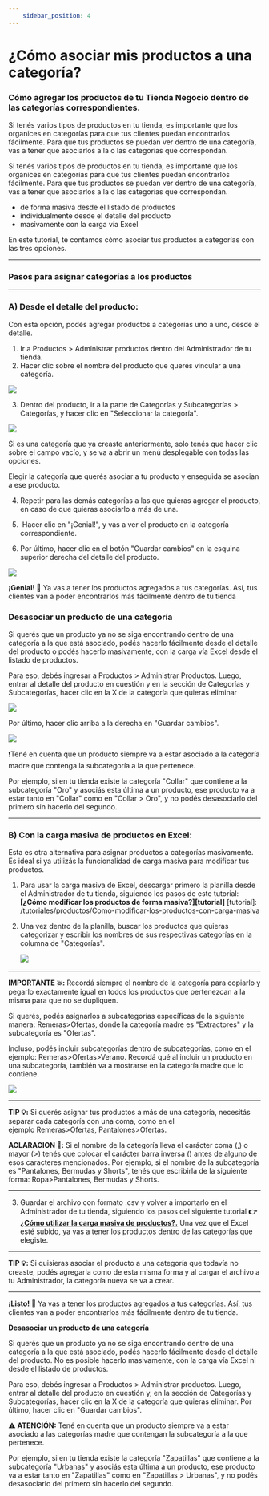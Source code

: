 ```yaml
---
    sidebar_position: 4
---
```

 
# ¿Cómo asociar mis productos a una categoría?

### Cómo agregar los productos de tu Tienda Negocio dentro de las categorías correspondientes.

Si tenés varios tipos de productos en tu tienda, es importante que los organices en categorías para que tus clientes puedan encontrarlos fácilmente. Para que tus productos se puedan ver dentro de una categoría, vas a tener que asociarlos a la o las categorías que correspondan.

Si tenés varios tipos de productos en tu tienda, es importante que los organices en categorías para que tus clientes puedan encontrarlos fácilmente. Para que tus productos se puedan ver dentro de una categoría, vas a tener que asociarlos a la o las categorías que correspondan.
- de forma masiva desde el listado de productos
- individualmente desde el detalle del producto 
- masivamente con la carga vía Excel

En este tutorial, te contamos cómo asociar tus productos a categorías con las tres opciones.

-----------------------------------------------------------------------------------------------------------------------------------------

### Pasos para asignar categorías a los productos

-----------------------------------------------------------------------------------------------------------------------------------------
 ### A) Desde el detalle del producto:
 Con esta opción, podés agregar productos a categorías uno a uno, desde el detalle.
1. Ir a Productos > Administrar productos dentro del Administrador de tu tienda.
2. Hacer clic sobre el nombre del producto que querés vincular a una categoría.

![](/Fotos/Categoria/asociarMisProductosaUnaCategoria/Asignar-Categoria-a-un-producto-1.jpg)

3. Dentro del producto, ir a la parte de Categorías y Subcategorías > Categorías, y hacer clic en "Seleccionar la categoría". 

![](/Fotos/Categoria/asociarMisProductosaUnaCategoria/Asignar-Categoria-a-un-producto-2.jpg)

Si es una categoría que ya creaste anteriormente, solo tenés que hacer clic sobre el campo vacío, y se va a abrir un menú desplegable con todas las opciones.

Elegir la categoría que querés asociar a tu producto y enseguida se asocian a ese producto.

4. Repetir para las demás categorías a las que quieras agregar el producto, en caso de que quieras asociarlo a más de una.

5.  Hacer clic en "¡Genial!", y vas a ver el producto en la categoría correspondiente.

6. Por último, hacer clic en el botón "Guardar cambios" en la esquina superior derecha del detalle del producto.

![](/Fotos/Categoria/asociarMisProductosaUnaCategoria/Asignar-Categoria-a-un-producto-3.jpg)

**¡Genial! 🙌**
Ya vas a tener los productos agregados a tus categorías. Así, tus clientes van a poder encontrarlos más fácilmente dentro de tu tienda

### Desasociar un producto de una categoría
Si querés que un producto ya no se siga encontrando dentro de una categoría a la que está asociado, podés hacerlo fácilmente desde el detalle del producto o podés hacerlo masivamente, con la carga vía Excel desde el listado de productos.

Para eso, debés ingresar a Productos > Administrar Productos. Luego, entrar al detalle del producto en cuestión y en la sección de Categorías y Subcategorías, hacer clic en la X de la categoría que quieras eliminar

![](/Fotos/Categoria/asociarMisProductosaUnaCategoria/Asignar-Categoria-a-un-producto-4.jpg)

Por último, hacer clic arriba a la derecha en "Guardar cambios".

![](/Fotos/Categoria/asociarMisProductosaUnaCategoria/Asignar-Categoria-a-un-producto-5.jpg)

❗Tené en cuenta que un producto siempre va a estar asociado a la categoría madre que contenga la subcategoría a la que pertenece.

Por ejemplo, si en tu tienda existe la categoría "Collar" que contiene a la subcategoría "Oro" y asociás esta última a un producto, ese producto va a estar tanto en "Collar" como en "Collar > Oro", y no podés desasociarlo del primero sin hacerlo del segundo.

-----------------------------------------------------------------------------------------------------------------------------------------
### B) Con la carga masiva de productos en Excel:

Esta es otra alternativa para asignar productos a categorías masivamente. Es ideal si ya utilizás la funcionalidad de carga masiva para modificar tus productos.

1. Para usar la carga masiva de Excel, descargar primero la planilla desde el Administrador de tu tienda, siguiendo los pasos de este tutorial: **[¿Cómo modificar los productos de forma masiva?][tutorial]**
[tutorial]: /tutoriales/productos/Como-modificar-los-productos-con-carga-masiva

2. Una vez dentro de la planilla, buscar los productos que quieras categorizar y escribir los nombres de sus respectivas categorías en la columna de "Categorías".

    ![](/Fotos/Categoria/asociarMisProductosaUnaCategoria/Como-asociar-mis-productos-a-una-categoria-6.jpg)  

-----------------------------------------------------------------------------------------------------------------------------------------
**IMPORTANTE 💥:** Recordá siempre el nombre de la categoría para copiarlo y pegarlo exactamente igual en todos los productos que pertenezcan a la misma para que no se dupliquen.

Si querés, podés asignarlos a subcategorías específicas de la siguiente manera: Remeras>Ofertas, donde la categoría madre es "Extractores" y la subcategoría es "Ofertas".

Incluso, podés incluir subcategorías dentro de subcategorías, como en el ejemplo: Remeras>Ofertas>Verano. Recordá qué al incluir un producto en una subcategoría, también va a mostrarse en la categoría madre que lo contiene.

![](/Fotos/Categoria/asociarMisProductosaUnaCategoria/Asignar-Categoria-a-un-producto-7.jpg)

-----------------------------------------------------------------------------------------------------------------------------------------
**TIP 💡:** Si querés asignar tus productos a más de una categoría, necesitás separar cada categoría con una coma, como en el ejemplo Remeras>Ofertas, Pantalones>Ofertas.

**ACLARACION 📣:** Si el nombre de la categoría lleva el carácter coma (,) o mayor (>) tenés que colocar el carácter barra inversa (\) antes de alguno de esos caracteres mencionados. Por ejemplo, si el nombre de la subcategoría es "Pantalones, Bermudas y Shorts", tenés que escribirla de la siguiente forma: Ropa>Pantalones\, Bermudas y Shorts.

-----------------------------------------------------------------------------------------------------------------------------------------

3. Guardar el archivo con formato .csv y volver a importarlo en el Administrador de tu tienda, siguiendo los pasos del siguiente tutorial **👉[¿Cómo utilizar la carga masiva de productos?.](/tutoriales/productos/como-cargar-una-cantidad-de-productos )**
    Una vez que el Excel esté subido, ya vas a tener los productos dentro de las categorías que elegiste.

-----------------------------------------------------------------------------------------------------------------------------------------
**TIP 💡:** Si quisieras asociar el producto a una categoría que todavía no creaste, podés agregarla como de esta misma forma y al cargar el archivo a tu Administrador, la categoría nueva se va a crear.

-----------------------------------------------------------------------------------------------------------------------------------------
**¡Listo! 🙌**
Ya vas a tener los productos agregados a tus categorías. Así, tus clientes van a poder encontrarlos más fácilmente dentro de tu tienda.

**Desasociar un producto de una categoría**

Si querés que un producto ya no se siga encontrando dentro de una categoría a la que está asociado, podés hacerlo fácilmente desde el detalle del producto. No es posible hacerlo masivamente, con la carga vía Excel ni desde el listado de productos.

Para eso, debés ingresar a Productos > Administrar productos. Luego, entrar al detalle del producto en cuestión y, en la sección de Categorías y Subcategorías, hacer clic en la X de la categoría que quieras eliminar. Por último, hacer clic en "Guardar cambios".

**⚠️ ATENCIÓN:** Tené en cuenta que un producto siempre va a estar asociado a las categorías madre que contengan la subcategoría a la que pertenece.

Por ejemplo, si en tu tienda existe la categoría "Zapatillas" que contiene a la subcategoría "Urbanas" y asociás esta última a un producto, ese producto va a estar tanto en "Zapatillas" como en "Zapatillas > Urbanas", y no podés desasociarlo del primero sin hacerlo del segundo.